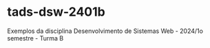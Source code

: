 # tads-dsw-2401b
Exemplos da disciplina Desenvolvimento de Sistemas Web - 2024/1o semestre - Turma B
